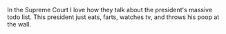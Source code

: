 In the Supreme Court I love how they talk about the president's massive todo list. This president just eats, farts, watches tv, and throws his poop at the wall.
